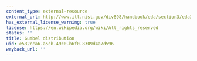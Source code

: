 ```yaml
---
content_type: external-resource
external_url: http://www.itl.nist.gov/div898/handbook/eda/section3/eda366g.htm
has_external_license_warning: true
license: https://en.wikipedia.org/wiki/All_rights_reserved
status: ''
title: Gumbel distribution
uid: e532cca6-a5cb-49c0-b6f0-8309d4a7d596
wayback_url: ''
---
```

